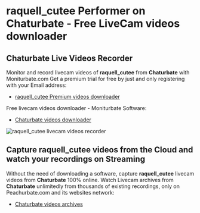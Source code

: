 # raquell_cutee Performer on Chaturbate - Free LiveCam videos downloader

## Chaturbate Live Videos Recorder

Monitor and record livecam videos of **raquell_cutee** from **Chaturbate** with Moniturbate.com
Get a premium trial for free by just and only registering with your Email address:
* [raquell_cutee Premium videos downloader](https://moniturbate.com/request-demo-licence-key.html)

Free livecam videos downloader - Moniturbate Software:
* [Chaturbate videos downloader](https://moniturbate.com/moniturbate-download-software.html)

![raquell_cutee livecam videos recorder](https://peachurnet.com/templates/moniturbate-software.png)


## Capture raquell_cutee videos from the Cloud and watch your recordings on Streaming

Without the need of downloading a software, capture **raquell_cutee** livecam videos from **Chaturbate** 100% online.
Watch Livecam archives from **Chaturbate** unlimitedly from thousands of existing recordings, only on Peachurbate.com and its websites network:
* [Chaturbate videos archives](https://peachurnet.com/)